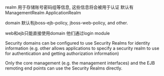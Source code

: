 realm 用于存储账号密码组等信息, 这些信息将会被用于认证
默认有ManagementRealm ApplicationRealm

domain
默认有jboss-ejb-policy, jboss-web-policy, and other.

web和ejb只能直接使用domain
他们通过login module

Security domains can be configured to use Security Realms for identity information (e.g. other allows applications to specify a security realm to use for authentication and getting authorization information)

Only the core management (e.g. the management interfaces) and the EJB remoting end points can use the Security Realms directly.

